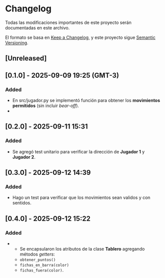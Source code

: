 # Changelog
Todas las modificaciones importantes de este proyecto serán documentadas en este archivo.

El formato se basa en [Keep a Changelog](https://keepachangelog.com/en/1.1.0/),
y este proyecto sigue [Semantic Versioning](https://semver.org/lang/es/).

## [Unreleased]

## [0.1.0] - 2025-09-09 19:25 (GMT-3)
### Added
- En src/jugador.py se implementó función para obtener los **movimientos permitidos** (sin incluir *bear-off*).
- 

## [0.2.0] - 2025-09-11 15:31
### Added
- Se agregó test unitario para verificar la dirección de **Jugador 1** y **Jugador 2**.

## [0.3.0] - 2025-09-12 14:39
### Added
- Hago un test para verificar que los movimientos sean validos y con sentidos. 

## [0.4.0] - 2025-09-12 15:22
### Added
- - Se encapsularon los atributos de la clase **Tablero** agregando métodos *getters*:
  - `obtener_puntos()`
  - `fichas_en_barra(color)`
  - `fichas_fuera(color)`.




